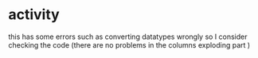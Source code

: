# activity
this has some errors such as converting datatypes wrongly so I consider checking the code (there are no problems in the columns exploding part
)
